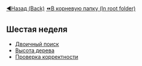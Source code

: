 [:arrow_backward:Назад (Back)](https://github.com/Bloodies/University.Projects/tree/master/Course%202/AaDS%20(Algorithms%20and%20data%20structures))
[:rewind:В корневую папку (In root folder)](https://github.com/Bloodies/University.Projects)

## Шестая неделя

* [Двоичный поиск](https://github.com/Bloodies/University.Projects/tree/master/Course%202/AaDS%20(Algorithms%20and%20data%20structures)/Algorithms%20Practice%20(ITMO)/Week.6/1.%20Binary%20search%20(Двоичный%20поиск) "Binary search")
* [Высота дерева](https://github.com/Bloodies/University.Projects/tree/master/Course%202/AaDS%20(Algorithms%20and%20data%20structures)/Algorithms%20Practice%20(ITMO)/Week.6/3.%20Tree%20height%20(Высота%20дерева) "Tree height")
* [Проверка корректности](https://github.com/Bloodies/University.Projects/tree/master/Course%202/AaDS%20(Algorithms%20and%20data%20structures)/Algorithms%20Practice%20(ITMO)/Week.6/5.%20Correct%20(Проверка%20корректности) "Checking for correctness")